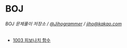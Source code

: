 # BOJ

###### BOJ 문제풀이 저장소 / [@Jihogrammer](https://github.com/Jihogrammer) / jiho@kakao.com

-   [1003 피보나치 함수](src\boj1003\Main.java)
